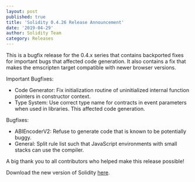 ```yaml
---
layout: post
published: true
title: 'Solidity 0.4.26 Release Announcement'
date: '2019-04-29'
author: Solidity Team
category: Releases
---
```


This is a bugfix release for the 0.4.x series that contains backported fixes for important bugs that affected code generation. It also contains a fix that makes the emscripten target compatible with newer browser versions.

Important Bugfixes:
 * Code Generator: Fix initialization routine of uninitialized internal function pointers in constructor context.
 * Type System: Use correct type name for contracts in event parameters when used in libraries. This affected code generation.

Bugfixes:
 * ABIEncoderV2: Refuse to generate code that is known to be potentially buggy.
 * General: Split rule list such that JavaScript environments with small stacks can use the compiler.



A big thank you to all contributors who helped make this release possible!

Download the new version of Solidity [here](https://github.com/ethereum/solidity/releases/tag/v0.4.26).
  